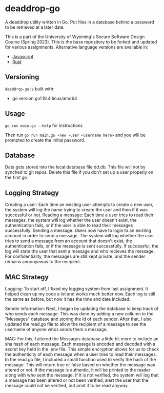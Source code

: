 # deaddrop-go

A deaddrop utility written in Go. Put files in a database behind a password to be retrieved at a later date.

This is a part of the University of Wyoming's Secure Software Design Course (Spring 2023). This is the base repository to be forked and updated for various assignments. Alternative language versions are available in:
- [Javascript](https://github.com/andey-robins/deaddrop-js)
- [Rust](https://github.com/andey-robins/deaddrop-rs)

## Versioning

`deaddrop-go` is built with:
- go version go1.19.4 linux/amd64

## Usage

`go run main.go --help` for instructions

Then run `go run main.go -new -user <username here>` and you will be prompted to create the initial password.

## Database

Data gets stored into the local database file dd.db. This file will not by synched to git repos. Delete this file if you don't set up a user properly on the first go

## Logging Strategy

Creating a user: Each time an existing user attempts to create a new user, the system will log the name trying to create the user and then if it was successful or not. 
Reading a message: Each time a user tries to read their messages, the system will log whether the user doesn't exist, the authentication fails, or if the user is able to read their messages successfully.
Sending a message: Users now have to login to an existing account in order to send a message. The system will log whether the user tries to send a message from an account that doesn't exist, the authentication fails, or if the message is sent successfully. If successful, the log will state the user that sent a message and who recieves the message. For confidentiality, the messages are still kept private, and the sender remains annonymous to the recipient.

## MAC Strategy
Logging: To start off, I fixed my logging system from last assignment. It helped clean up my code a lot and works much better now. Each log is still the same as before, but now it has the time and date included.

Sender information: Next, I began by updating the database to keep track of who sends each message. This was done by adding a new collumn to the "Messages" database and storing the Id of each sender. After that, I also updated the read.go file to allow the recipient of a message to see the username of anyone whos sends them a message. 

MAC: For this, I altered the Messages database a little bit more to include an sha hash of each message. Each message is encoded and decoded with a secret key held in the .env file. This simple encryption allows for us to check the authenticity of each message when a user tries to read their messages. In the read.go file, I included a small function used to verify the hash of the message. This will return true or false based on whether the message was altered or not. If the message is authentic, it will be printed to the reader along with who sent the message. If it is not verified, the system will log that a message has been altered or not been verified, alert the user that the message could not be verified, but print it to be read anyway. 

